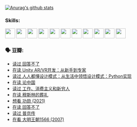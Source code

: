 
[![Anurag's github stats](https://github-readme-stats.vercel.app/api?username=w940853815)](https://github.com/anuraghazra/github-readme-stats)

### Skills:

<code><img height="32" src="https://cdn.jsdelivr.net/npm/simple-icons@v5/icons/python.svg"></code>
<code><img height="32" src="https://cdn.jsdelivr.net/npm/simple-icons@v5/icons/javascript.svg"></code>
<code><img height="32" src="https://cdn.jsdelivr.net/npm/simple-icons@v5/icons/django.svg"></code>
<code><img height="32" src="https://cdn.jsdelivr.net/npm/simple-icons@v5/icons/flask.svg"></code>
<code><img height="32" src="https://cdn.jsdelivr.net/npm/simple-icons@v5/icons/vuetify.svg"></code>
<code><img height="32" src="https://cdn.jsdelivr.net/npm/simple-icons@v5/icons/git.svg"></code>
<code><img height="32" src="https://cdn.jsdelivr.net/npm/simple-icons@v5/icons/docker.svg"></code>
<code><img height="32" src="https://cdn.jsdelivr.net/npm/simple-icons@v5/icons/postgresql.svg"></code>
<code><img height="32" src="https://cdn.jsdelivr.net/npm/simple-icons@v5/icons/elasticsearch.svg"></code>
<code><img height="32" src="https://cdn.jsdelivr.net/npm/simple-icons@v5/icons/macos.svg"></code>
<code><img height="32" src="https://cdn.jsdelivr.net/npm/simple-icons@v5/icons/linux.svg"></code>

### 🗣 豆瓣:

<!-- DOUBAN-ACTIVITIES:START -->
- [读过 回答不了](https://www.douban.com/people/136069238/status/3812155932/?_i=48361892)
- [在读 Unity AR/VR开发：从新手到专家](https://www.douban.com/people/136069238/status/3810864648/?_i=48361892)
- [读过 人人都懂设计模式：从生活中领悟设计模式：Python实现](https://www.douban.com/people/136069238/status/3806334005/?_i=48361892)
- [在读 论中国](https://www.douban.com/people/136069238/status/3805671678/?_i=48361892)
- [读过 工作、消费主义和新穷人](https://www.douban.com/people/136069238/status/3803834644/?_i=48361892)
- [在读 穆斯林的葬礼](https://www.douban.com/people/136069238/status/3802824932/?_i=48361892)
- [想看 功勋‎ (2021)](https://www.douban.com/people/136069238/status/3802127044/?_i=48361892)
- [在读 回答不了](https://www.douban.com/people/136069238/status/3802078489/?_i=48361892)
- [读过 普京传](https://www.douban.com/people/136069238/status/3802076688/?_i=48361892)
- [在看 大明王朝1566‎ (2007)](https://www.douban.com/people/136069238/status/3800275133/?_i=48361892)
<!-- DOUBAN-ACTIVITIES:END -->
<!--
**w940853815/w940853815** is a ✨ _special_ ✨ repository because its `README.md` (this file) appears on your GitHub profile.

Here are some ideas to get you started:

- 🔭 I’m currently working on ...
- 🌱 I’m currently learning ...
- 👯 I’m looking to collaborate on ...
- 🤔 I’m looking for help with ...
- 💬 Ask me about ...
- 📫 How to reach me: ...
- 😄 Pronouns: ...
- ⚡ Fun fact: ...
-->

